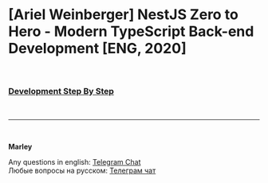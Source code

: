 # [Ariel Weinberger] NestJS Zero to Hero - Modern TypeScript Back-end Development [ENG, 2020]



<br/>

### [Development Step By Step](./Development.md)




<br/>

---

<br/>

**Marley**

Any questions in english: <a href="https://jsdev.org/chat/">Telegram Chat</a>  
Любые вопросы на русском: <a href="https://jsdev.ru/chat/">Телеграм чат</a>